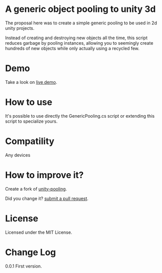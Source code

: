 A generic object pooling to unity 3d
====================================

The proposal here was to create a simple generic pooling to be used in 2d unity projects.

Instead of creating and destroying new objects all the time, this script reduces garbage by pooling instances, allowing you to seemingly create hundreds of new objects while only actually using a recycled few.

Demo
====

Take a look on [live demo](https://rawgithub.com/joaokucera/unity-pooling/demo/demo.html).

How to use
==========

It's possible to use directly the GenericPooling.cs script or extending this script to specialize yours.

Compatility
===========

Any devices

How to improve it?
==================

Create a fork of [unity-pooling](https://github.com/joaokucera/unity-pooling/fork). 

Did you change it? [submit a pull request](https://github.com/joaokucera/unity-pooling/pull/new/master).

License
=======

Licensed under the MIT License.

Change Log
==========

0.0.1 First version.